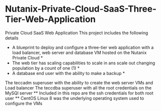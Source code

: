 # Nutanix-Private-Cloud-SaaS-Three-Tier-Web-Application
Private Cloud SaaS Web Application
This project includes the following details
* A blueprint to deploy and configure a three-tier web application with a load balancer, web server and database VM hosted on the Nutanix Private Cloud *
* The web tier has scaling capabilities to scale in ans scale out changing population by a count of one (1) *
* A database end user with the ability to make a backup *

The teccadm superuser with the ability to create the web server VMs and Load balancer
The teccdba superuser with all the root credentials on the MySQl server
** Included in this repo are the ssh credentials for both root user **
CentOS Linux 8 was the underlying operating system used to configure the VMs
